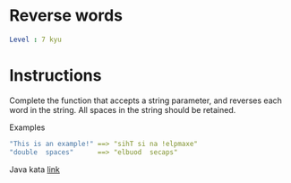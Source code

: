 # Reverse words

```yaml
Level : 7 kyu
```

# Instructions

Complete the function that accepts a string parameter, and reverses each word in the string. All spaces in the string should be retained.

Examples

```yaml
"This is an example!" ==> "sihT si na !elpmaxe"
"double  spaces"      ==> "elbuod  secaps"
```

Java kata [link](https://www.codewars.com/kata/5259b20d6021e9e14c0010d4/train/java)